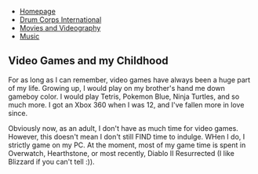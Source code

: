<html>
  <body>
    <ul>
      <li><a href="README.md">Homepage</a></li>
      <li><a href="Drum_Corps.md">Drum Corps International</a></li>
      <li><a href="Movies.md">Movies and Videography</a></li>
      <li><a href="Music.md">Music</a></li>
    </ul>
    
<h2> Video Games and my Childhood</h2>
    
<p>For as long as I can remember, video games have always been a huge part of my life. Growing
up, I would play on my brother's hand me down gameboy color. I would play Tetris, Pokemon Blue,
Ninja Turtles, and so much more. I got an Xbox 360 when I was 12, and I've fallen more in love
since.</p>
    
    
<p>Obviously now, as an adult, I don't have as much time for video games. However, this doesn't
mean I don't still FIND time to indulge. WHen I do, I strictly game on my PC. At the moment, most
of my game time is spent in Overwatch, Hearthstone, or most recently, Diablo II Resurrected (I
like Blizzard if you can't tell :)).</p>
    
    
